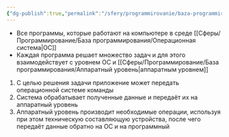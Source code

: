 ```yaml
---
{"dg-publish":true,"permalink":"/sfery/programmirovanie/baza-programmirovaniya/programmnyj-uroven/","tags":["Программирование"]}
---
```


- Все программы, которые работают на компьютере в среде [[Сферы/Программирование/База программирования/Операционная система\|ОС]]
- Каждая программа решает множество задач и для этого взаимодействует с уровнем ОС и [[Сферы/Программирование/База программирования/Аппаратный уровень\|аппаратным уровнем]]
1. С целью решения задачи приложение может передать операционной системе команды
2. Система обрабатывает полученные данные и передаёт их на аппаратный уровень
3. Аппаратный уровень производит необходимые операции, используя при этом техническую составляющую устройства, после чего передаёт данные обратно на ОС и на программный